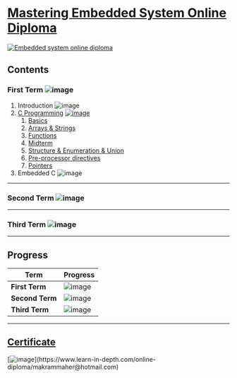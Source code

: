 # [Mastering Embedded System Online Diploma](https://www.learn-in-depth.com)

[![Embedded system online diploma](https://drive.google.com/uc?export=view&id=1bu5WQtqde-93DNo7SQksjUkoxHThyU43)](https://www.learn-in-depth.com/online-diploma/makrammaher@hotmail.com)

## **Contents**
### **First Term** ![image](https://progress-bar.dev/75/?title=In_Progress&color=daa520)
1. Introduction ![image](https://progress-bar.dev/100/?title=Done)
2.  [C Programming](01_C_Programming) [![image](https://progress-bar.dev/75/?title=In_Progress&color=daa520)](01_C_Programming)
    1. [Basics](01_C_Programming/01_C_Basic)
    2. [Arrays & Strings](01_C_Programming/02_C_Array_Strings)
    3. [Functions](01_C_Programming/03_C_Functions)
    4. [Midterm](01_C_Programming/04_C_MidTerm)
    5. [Structure & Enumeration & Union](01_C_Programming/05_C_Struct_Enum_Union)
    6. [Pre-processor directives]()
    7. [Pointers]()
3. Embedded C ![image](https://progress-bar.dev/0/?title=To-do&color=ff0000)

---
### **Second Term** ![image](https://progress-bar.dev/0/?title=To-do&color=ff0000)
---
### **Third Term** ![image](https://progress-bar.dev/0/?title=To-do&color=ff0000)

---
## **Progress**
**Term** |**Progress**
-|-
**First Term**|![image](https://progress-bar.dev/75/?title=In_Progress&color=daa520)
**Second Term**|![image](https://progress-bar.dev/0/?title=To-do&color=ff0000)
**Third Term**|![image](https://progress-bar.dev/0/?title=To-do&color=ff0000)
---


## [**Certificate**](https://www.learn-in-depth.com/online-diploma/makrammaher@hotmail.com)

[![image](https://drive.google.com/uc?export=view&id=1w231zbUhbEAtuEjlBpZFKCdJlEJF3XD_)](https://www.learn-in-depth.com/online-diploma/makrammaher@hotmail.com)
